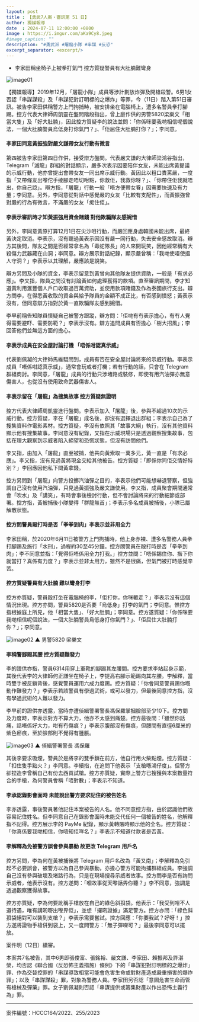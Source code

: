 ```yaml
---
layout: post
title : 【勇武7人案・審訊第 51 日】
author: 獨媒報導
date  : 2024-07-11 12:00:00 +0800
image : https://i.imgur.com/aKa9Cy8.jpeg
#image_caption: ""
description: "#勇武派 #屠龍小隊 #串謀 #反恐"
excerpt_separator: <excerpt/>
---
```


- 李家田稱坐椅子上被拳打氣門 控方質疑警員有大肚腩難彎身

<excerpt/>

![image01](https://i.imgur.com/maNY4Vt.png)

【獨媒報導】2019年12月，「屠龍小隊」成員等涉計劃放炸彈及開槍殺警。6男1女否認「串謀謀殺」及「串謀犯對訂明標的之爆炸」等罪，今（11日）踏入第51日審訊。被告李家田供稱警方上門拘捕時，被安排坐在電腦椅上，遭多名警員拳打腳踢。控方代表大律師周凱靈在盤問階段指出，曾上庭作供的男警5820梁樂文「相當大隻」及「好大肚腩」，因此控方質疑李的說法並問：「你係咪要我哋相信呢個說法，一個大肚腩警員烏低身打你氣門？」、「佢屈住大肚腩打你？」；李同意。

#### 李家田同意黃振強對嚴文謙帶女友行動有微言

第四被告李家田第四日作供，接受辯方盤問。代表嚴文謙的大律師梁鴻谷指出，Telegram「滅龍」群組的對話顯示，嚴多次表示因要陪伴女友，未能出席黃提議的示威行動，他亦曾提出會帶女友一同出席示威行動。黃因此以粗口責罵嚴，一度指「又帶條友出嚟佗手掕腳走唔切咁點，你救佢，我救你呀？」、「你帶住佢我就唔出，你自己諗」。辯方指，「屠龍」行動一般「唔方便帶女眷」因需要快速及有力量；李同意。另外，李同意從對話中感覺嚴的女友「比較有支配性」，而黃振強曾對嚴的行為有微言，不滿嚴的女友「痴住佢」。

#### 李表示審訊時才知黃振強用資金賭錢 對他欺騙隊友感婉惜

另外，李同意黃原打算12月1日在尖沙咀行動，而嚴回應身處韓國未能出席，最終黃決定取消。李表示，沒有聽過黃表示因沒有嚴一同行動，失去安全感故取消。辯方其後問，隊友之間是否經常拿名為「毒蛇隊長」的人來開玩笑，因他經常稱有大殺傷力武器藏在山洞；李同意。辯方展示對話紀錄，顯示嚴曾稱：「我哋使唔使搵人守洞？」李表示以其理解，嚴應該是說笑。

辯方另問及小隊的資金，李表示留意到黃曾向其他隊友提供資助，一般是「有求必應」。李又指，隊員之間沒有討論黃如何處理獲得的款項。直至審訊期間，李才知道黃利用滙豐個人戶口收取過百萬資助，並使用款項賭錢及作為泰國旅行支出。辯方問李，在得悉黃收取的資金與給予隊員的金額不成正比，有否感到憤怒；黃表示沒有，但同意辯方指對於黃一直欺騙隊友感到婉惜。

李早前稱告知隊員懷疑自己被警方跟蹤，辯方問：「佢哋有冇表示擔心，有冇人覺得需要避吓、需要防範？」李表示沒有。辯方追問成員有否擔心「樹大招風」；李回答他們並無這方面的擔心。

#### 李表示成員在安全屋討論打機 「唔係咁認真示威」

代表劉佩凝的大律師馬維騉問到，成員有否在安全屋討論將來的示威行動。李表示成員「唔係咁認真示威」，通常會玩或者打機；若有行動的話，只會在 Telegram 群組商討。李同意，「屠龍」成員的行動只涉堵路或裝修，即使有用汽油彈亦無意傷害人，也從沒有使用致命武器傷害人。

#### 李表示留在「屠龍」為搜集故事 控方質疑無證明

控方代表大律師周凱靈進行盤問。李表示加入「屠龍」後，參與不超過10次的示威行動。控方質疑，李在「屠龍」成名後，卻沒有選擇退出群組；李表示自己為了搜集資料作電影素材。控方質疑，李沒有依照其「故事大綱」執行，沒有其他資料顯示他有搜集故事。李同意沒有紀錄，又指在示威現場只是透過觀察搜集故事，包括在理大觀察到示威者陷入絕望和恐慌狀態，但沒有訪問他們。

李又指，由加入「屠龍」直至被捕，他共向黃索取一萬多元，黃一直是「有求必應」。李又指，沒有見過黃將現金交給其他被告。控方質疑：「即係你同佢交情好特別？」李回應因他私下問黃拿錢。

控方另問到「屠龍」向警方投擲汽油彈之目的，李表示他們可能想嚇退警察，但強調自己沒有使用汽油彈，只見過黃振強及嚴文謙使用。李又指，成員聚會期間通常會「吹水」及「講笑」，有時會事後檢討行動，但不會討論將來的行動細節或部署。控方指，黃被捕後小隊變得「群龍無首」；李表示多名成員被捕後，小隊已屬解散狀態。

#### 控方問警員毆打時是否「拳拳到肉」李表示並非用全力

李家田稱，於2020年6月11日被警方上門拘捕時，他上身赤裸、遭多名警務人員拳打腳踢及施行「水刑」，過程約30至45分鐘。控方問警員在毆打時是否「拳拳到肉」；李不同意並指：「覺得佢唔係用全力打我。」控方並問：「唔係錫住你、揩下你就當打？真係有力度？」李表示並非太用力，雖然不是很痛，但氣門被打時感覺辛苦。

#### 控方質疑警員有大肚腩 難以彎身打李

控方亦質疑，警員毆打坐在電腦椅的李，「佢打你，你咪轆走？」李表示沒有這個情況出現。控方亦問，警員5820是否要「烏低身」打李的氣門；李同意。惟控方指根據庭上所見，他「相當大隻」、「好大肚腩」；李同意。控方遂質疑：「你係咪要我哋相信呢個說法，一個大肚腩警員烏低身打你氣門？」、「佢屈住大肚腩打你？」；李同意。

![image02](https://i.imgur.com/KTgoXkg.png)
▲ 男警5820 梁樂文

#### 李稱警腳踢其腰 控方質疑難發力

李的證供亦指，警員6314用穿上軍靴的腳踢其左腰間。控方要求李站起身示範，其後代表李的大律師何正謙坐在椅子上，李提高右腳示範踢向其左腰。李解釋，當時雙手被反鎖背後，感覺警員運用六成力度踢。控方質疑：「你會同意警員踢你嘅動作難發力？」李表示若該警員有學過武術，或可以發力，但最後同意控方指，沒有學過武術的人難以發力。

李早前的證供亦透露，當時亦遭偵緝警署警長馮保羅掌摑臉部至少10下。控方問及力度時，李表示對方不算大力，他亦不太感到痛楚。控方最後問：「雖然你話痛，話唔係好大力，咁有冇傷痕？」李表示腹部沒有傷痕，但腰間有直徑6厘米的紫色瘀痕，至於臉部則不覺得有腫脹。

![image03](https://i.imgur.com/wa8EBQP.png)
▲ 偵緝警署警長 馮保羅

其後李要求吸煙，警員於是將李的雙手鎖在前方，他自行用火柴點煙。控方質疑：「扣住隻手點火？」李同意。李續指，在追問下他表示「支槍喺鴻仔度」。但警方卻捏造李曾稱自己有份去西貢試槍。控方亦質疑，實際上警方已搜獲與本案數量符合的手槍，為何警員會稱「唔對數」；李表示不知道。

#### 李承認錄影會面時 未能說出警方要求記住的被告姓名

李亦透露，事後警員著他記住本案被告的人名。他不同意控方指，由於認識他們故容易記住姓名。但李同意自己在錄影會面時未能交代任何一個被告的姓名，他解釋指不記得。控方展示李的 PayMe 紀錄，顯示黃轉賬時顯示他的全名。控方質疑：「你真係要我哋相信，你唔知佢咩名？」李表示不知道付款者是否黃。

#### 李解釋為免被警方誤會參與暴動 故更改 Telegram 用戶名

控方另問，李為何在黃被捕後將 Telegram 用戶名改為「黃又南」；李解釋為免引起不必要誤會，被警方以為自己參與暴動，亦擔心警方可能拘捕群組成員。李強調自己沒有參與破壞及堵路行為，只是在現場搜尋示威者故事。控方問李是否有詢問示威者，他表示沒有。控方遂問：「嗰故事從天嚟話畀你聽？」李不同意，強調是透過觀察獲得故事。

控方亦質疑，李為何要訛稱手槍放在自己的綠色斜孭袋。他表示：「我受到咁不人道待遇，唯有講啲嘢出嚟畀佢」，並想「攞啲證據」滿足警方。控方亦問：「綠色斜孭袋絕對可以裝到支槍？」李表示需要嘗試。控方回應：「你要我試？好呀！」控方遂將證物手槍併到袋上，又一度問警方：「無子彈㗎可？」最後李同意可以擺放。

案件明（12日）續審。

本案共7名被告，其中6男即張俊富、張銘裕、嚴文謙、李家田、賴振邦及許湛榮，均否認《聯合國（反恐怖主義措施）條例》下的「串謀犯對訂明標的之爆炸」罪、作為交替控罪的「串謀導致相當可能會危害生命或對財產造成嚴重損害的爆炸罪」；以及「串謀謀殺」罪，對象為警務人員。李家田另否認「意圖危害生命而管有槍械及彈藥」罪。女子劉佩凝則否認「串謀提供或籌集財產以作出恐怖主義行為」罪。

---

案件編號：HCCC164/2022、255/2023
